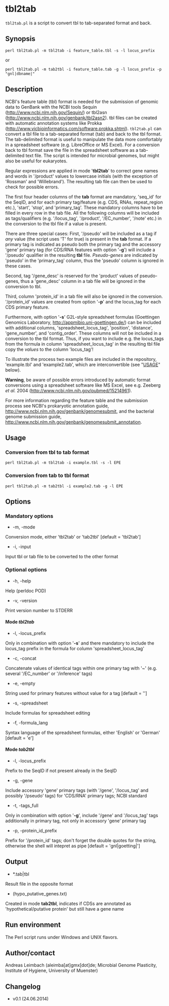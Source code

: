 tbl2tab
=======

`tbl2tab.pl` is a script to convert tbl to tab-separated format and back.

## Synopsis

    perl tbl2tab.pl -m tbl2tab -i feature_table.tbl -s -l locus_prefix

or

    perl tbl2tab.pl -m tab2tbl -i feature_table.tab -g -l locus_prefix -p "gnl|dbname|"

## Description

NCBI's feature table (tbl) format is needed for the submission of genomic data to GenBank with the NCBI tools Sequin (http://www.ncbi.nlm.nih.gov/Sequin/) or tbl2asn (http://www.ncbi.nlm.nih.gov/genbank/tbl2asn2). tbl files can be created with automatic annotation systems like Prokka (http://www.vicbioinformatics.com/software.prokka.shtml). `tbl2tab.pl` can convert a tbl file to a tab-separated format (tab) and back to the tbl format. The tab-delimited format is useful to manipulate the data more comfortably in a spreadsheet software (e.g. LibreOffice or MS Excel). For a conversion back to tbl format save the file in the spreadsheet software as a tab-delimited text file. The script is intended for microbial genomes, but might also be useful for eukaryotes.

Regular expressions are applied in mode '**tbl2tab**' to correct gene names and words in '/product' values  to lowercase initials (with the exception of 'Rossman' and 'Willebrand'). The resulting tab file can then be used to check for possible errors.

The first four header columns of the **tab** format are mandatory, 'seq_id' for the SeqID, and for each primary tag/feature (e.g. CDS, RNAs, repeat_region etc.), 'start', 'stop', and 'primary_tag'. These mandatory columns have to be filled in every row in the tab file. All the following columns will be included as tags/qualifiers (e.g. '/locus_tag', '/product', '/EC_number', '/note' etc.) in the conversion to the tbl file if a value is present.

There are three special cases: First, '/pseudo' will be included as a tag if *any* value (the script uses 'T' for true) is present in the **tab** format. If a primary tag is indicated as pseudo both the primary tag and the accessory 'gene' primary tag (for CDS/RNA features with option '**-g**') will include a '/pseudo' qualifier in the resulting **tbl** file. *Pseudo-genes* are indicated by 'pseudo' in the 'primary_tag' column, thus the 'pseudo' column is ignored in these cases.

Second, tag '/gene_desc' is reserved for the 'product' values of pseudo-genes, thus a 'gene_desc' column in a tab file will be ignored in the conversion to tbl.

Third, column 'protein_id' in a tab file will also be ignored in the conversion. '/protein_id' values are created from option '**-p**' and the locus_tag for each CDS primary feature.

Furthermore, with option '**-s**' G2L-style spreadsheet formulas (Goettingen Genomics Laboratory, http://appmibio.uni-goettingen.de/) can be included with additional columns, 'spreadsheet_locus_tag', 'position', 'distance', 'gene_number', and 'contig_order'. These columns will not be included in a conversion to the tbl format. Thus, if you want to include e.g. the locus_tags from the formula in column 'spreadsheet_locus_tag' in the resulting tbl file copy the *values* to the column 'locus_tag'!

To illustrate the process two example files are included in the repository, 'example.tbl' and 'example2.tab', which are interconvertible (see "[USAGE](#usage)" below).

**Warning**, be aware of possible errors introduced by automatic format conversions using a spreadsheet software like MS Excel, see e.g. Zeeberg *et al.* 2004 (http://www.ncbi.nlm.nih.gov/pubmed/15214961).

For more information regarding the feature table and the submission process see NCBI's prokaryotic annotation guide, http://www.ncbi.nlm.nih.gov/genbank/genomesubmit, and the bacterial genome submission guide, http://www.ncbi.nlm.nih.gov/genbank/genomesubmit_annotation.

## Usage

### Conversion from tbl to tab format

    perl tbl2tab.pl -m tbl2tab -i example.tbl -s -l EPE

### Conversion from tab to tbl format

    perl tbl2tab.pl -m tab2tbl -i example2.tab -g -l EPE

## Options

### Mandatory options

* -m, -mode

Conversion mode, either 'tbl2tab' or 'tab2tbl' [default = 'tbl2tab']

* -i, -input

Input tbl or tab file to be converted to the other format

### Optional options

* -h, -help

Help (perldoc POD)

* -v, -version

Print version number to STDERR

#### Mode *tbl2tab*

* -l, -locus_prefix

Only in combination with option '**-s**' and there mandatory to include the locus_tag prefix in the formula for column 'spreadsheet_locus_tag'

* -c, -concat

Concatenate values of identical tags within one primary tag with '~' (e.g. several '/EC_number' or '/inference' tags)

* -e, -empty

String used for primary features without value for a tag [default = '']

* -s, -spreadsheet

Include formulas for spreadsheet editing

* -f, -formula_lang

Syntax language of the spreadsheet formulas, either 'English' or 'German' [default = 'e']

#### Mode *tab2tbl*

* -l, -locus_prefix

Prefix to the SeqID if not present already in the SeqID

* -g, -gene

Include accessory 'gene' primary tags (with '/gene', '/locus_tag' and possibly '/pseudo' tags) for 'CDS/RNA' primary tags; NCBI standard

* -t, -tags_full

Only in combination with option '**-g**', include '/gene' and '/locus_tag' tags additionally in primary tag, not only in accessory 'gene' primary tag

* -p, -protein_id_prefix

Prefix for '/protein_id' tags; don't forget the double quotes for the string, otherwise the shell will intepret as pipe [default = 'gnl|goetting|']

## Output

* *.tab|tbl

Result file in the opposite format

* (hypo_putative_genes.txt)

Created in mode **tab2tbl**, indicates if CDSs are annotated as 'hypothetical/putative protein' but still have a gene name

## Run environment

The Perl script runs under Windows and UNIX flavors.

## Author/contact

Andreas Leimbach (aleimba[at]gmx[dot]de; Microbial Genome Plasticity, Institute of Hygiene, University of Muenster)

## Changelog

* v0.1 (24.06.2014)
